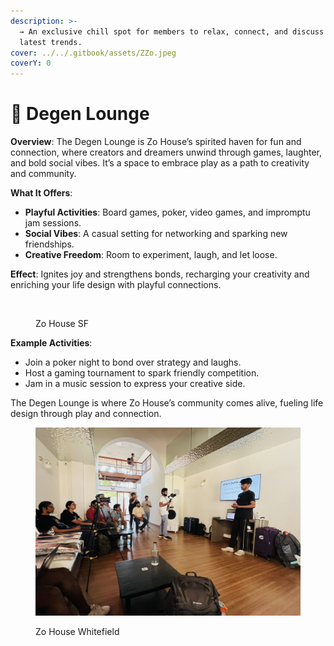 ```yaml
---
description: >-
  → An exclusive chill spot for members to relax, connect, and discuss the
  latest trends.
cover: ../../.gitbook/assets/ZZo.jpeg
coverY: 0
---
```


# 📍 Degen Lounge

**Overview**: The Degen Lounge is Zo House’s spirited haven for fun and connection, where creators and dreamers unwind through games, laughter, and bold social vibes. It’s a space to embrace play as a path to creativity and community.

**What It Offers**:

* **Playful Activities**: Board games, poker, video games, and impromptu jam sessions.
* **Social Vibes**: A casual setting for networking and sparking new friendships.
* **Creative Freedom**: Room to experiment, laugh, and let loose.

**Effect**: Ignites joy and strengthens bonds, recharging your creativity and enriching your life design with playful connections.

<figure><img src="../../.gitbook/assets/image (8) (1).png" alt=""><figcaption><p>Zo House SF</p></figcaption></figure>

**Example Activities**:

* Join a poker night to bond over strategy and laughs.
* Host a gaming tournament to spark friendly competition.
* Jam in a music session to express your creative side.

The Degen Lounge is where Zo House’s community comes alive, fueling life design through play and connection.

<figure><img src="../../.gitbook/assets/image (7).png" alt=""><figcaption><p>Zo House Whitefield</p></figcaption></figure>
